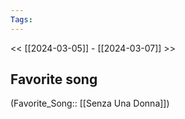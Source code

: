 ```yaml
---
Tags: 
---
```

 << [[2024-03-05]] - [[2024-03-07]] >> 
## Favorite song
(Favorite_Song:: [[Senza Una Donna]])
